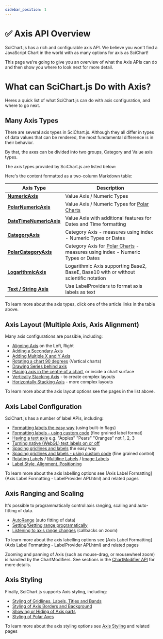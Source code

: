 ```yaml
---
sidebar_position: 1
---
```


# ✅ Axis API Overview

SciChart.js has a rich and configurable axis API. We believe you won't find a JavaScript Chart in the world with as many options for axis as SciChart!

This page we're going to give you an overview of what the Axis APIs can do and then show you where to look next for more detail.

What can SciChart.js Do with Axis?
==================================

Heres a quick list of what SciChart.js can do with axis configuration, and where to go next.

<ChartFromSciChartDemo src="https://demo.scichart.com/iframe/javascript-chart-axis-layout-options" title="Axis Layout Options" description="showing a variety of axis configurations in SciChart.js." />

Many Axis Types
-------------------

There are several axis types in SciChart.js. Although they all differ in types of data values that can be rendered, the most fundamental difference is in their behavior.

By that, the axes can be divided into two groups, Category and Value axis types.

The axis types provided by SciChart.js are listed below:

Here's the content formatted as a two-column Markdown table:

| Axis Type | Description |
|-----------|-------------|
| **[NumericAxis](/docs/2d-charts/axis-api/axis-types/numeric-axis/index.md)** | Value Axis / Numeric Types |
| **[PolarNumericAxis](/docs/2d-charts/axis-api/axis-types/polar-numeric-axis/index.mdx)** | Value Axis / Numeric Types for [Polar Charts](/docs/2d-charts/surface/scichart-polar-surface-type/index.md) |
| **[DateTimeNumericAxis](/docs/2d-charts/axis-api/axis-types/date-time-numeric-axis/index.md)** | Value Axis with additional features for Dates and Time formatting |
| **[CategoryAxis](/docs/2d-charts/axis-api/axis-types/category-axis/index.md)** | Category Axis - measures using index - Numeric Types or Dates |
| **[PolarCategoryAxis](/docs/2d-charts/axis-api/axis-types/polar-category-axis/index.mdx)** | Category Axis for [Polar Charts](/docs/2d-charts/surface/scichart-polar-surface-type/index.md) - measures using index - Numeric Types or Dates |
| **[LogarithmicAxis](/docs/2d-charts/axis-api/axis-types/logarithmic-axis/index.md)** | Logarithmic Axis supporting Base2, BaseE, Base10 with or without scientific notation |
| **[Text / String Axis](/docs/2d-charts/axis-api/axis-types/text-string-axis/index.md)** | Use LabelProviders to format axis labels as text |

<ChartFromSciChartDemo src="https://demo.scichart.com/iframe/javascript-axis-types" title="Axis Types" description="" />

To learn more about the axis types, click one of the article links in the table above.

Axis Layout (Multiple Axis, Axis Alignment)
-----------------------------------------------

Many axis configurations are possible, including:

*   [Aligning Axis](/docs/2d-charts/axis-api/multi-axis-and-layout/secondary-and-multiple-axis-overview/index.md) on the Left, Right
*   [Adding a Secondary Axis](/docs/get-started/tutorials-js-npm-webpack/tutorial-08-adding-multiple-axis/index.md)
*   [Adding Multiple X and Y Axis](/docs/get-started/tutorials-js-npm-webpack/tutorial-08-adding-multiple-axis/index.md)
*   [Rotating a chart 90 degrees](/docs/2d-charts/axis-api/multi-axis-and-layout/vertical-charts-rotate-transpose-axis/index.md) (Vertical charts)
*   [Drawing Series behind axis](/docs/2d-charts/axis-api/multi-axis-and-layout/inner-axis-layout/index.md)
*   [Placing axis in the centre of a chart](/docs/2d-charts/axis-api/multi-axis-and-layout/inner-axis-layout/index.md), or inside a chart surface
*   [Vertically Stacking Axis](/docs/2d-charts/axis-api/multi-axis-and-layout/vertically-stacked-axis-layout/index.md) - to create complex layouts
*   [Horizontally Stacking Axis](/docs/2d-charts/axis-api/multi-axis-and-layout/horizontally-stacked-axis-layout/index.md) - more complex layouts

<ChartFromSciChartDemo src="https://demo.scichart.com/iframe/javascript-chart-with-multiple-x-axis" title="Multiple X Axis" description="" />

To learn more about the axis layout options see the pages in the list above.

Axis Label Configuration
----------------------------

SciChart.js has a number of label APIs, including:

*   [Formatting labels the easy way](/docs/2d-charts/axis-api/axis-labels/label-provider-api-overview/index.md) (using built-in flags)
*   [Formatting labels - using custom code](/docs/2d-charts/axis-api/axis-labels/label-provider-api-overview/index.md) (fine grained label format)
*   [Having a text axis](/docs/2d-charts/axis-api/axis-types/text-string-axis/index.md) e.g. "Apples" "Pears" "Oranges" not 1, 2, 3
*   [Turning native (WebGL) text labels on or off](/docs/2d-charts/axis-api/axis-labels/performance-considerations-native-text-axis-abels/index.md)
*   [Spacing gridlines and labels](/docs/2d-charts/axis-api/axis-tick-label-interval/gridline-and-label-spacing-interval/index.md) the easy way
*   [Spacing gridlines and labels - using custom code](/docs/2d-charts/axis-api/axis-tick-label-interval/tick-provider-api/index.md) (fine grained control)
*   [Rotating Labels](/docs/2d-charts/axis-api/axis-labels/rotating-axis-labels/index.md) / [Multiline Labels](/docs/2d-charts/axis-api/axis-labels/text-and-multi-line-labels/index.md) / [Image Labels](/docs/2d-charts/axis-api/axis-labels/image-labels/index.md)
*   [Label Style, Alignment, Positioning](/docs/2d-charts/axis-api/axis-labels/label-style-alignment-and-positioning/index.md)

<ChartFromSciChartDemo src="https://demo.scichart.com/iframe/javascript-multiline-labels" title="Multiline Axis Labels" description="" />

To learn more about the axis labelling options see [Axis Label Formatting](Axis Label Formatting - LabelProvider API.html) and related pages

Axis Ranging and Scaling
----------------------------

It's possible to programmatically control axis ranging, scaling and auto-fitting of data.

*   [AutoRange](/docs/2d-charts/axis-api/ranging-scaling/auto-range/index.md) (auto fitting of data)
*   [Setting/Getting range programatically](/docs/2d-charts/axis-api/ranging-scaling/set-range-zoom-to-fit/index.md)
*   [Listening to axis range changes](/docs/2d-charts/axis-api/ranging-scaling/listen-to-visible-range-changes/index.md) (callbacks on zoom)

<ChartFromSciChartDemo src="https://demo.scichart.com/iframe/zoom-pan-multiple-modifiers" title="Multiple zoom, pan behaviours" description="" />

To learn more about the axis labelling options see [Axis Label Formatting](Axis Label Formatting - LabelProvider API.html) and related pages

Zooming and panning of Axis (such as mouse-drag, or mousewheel zoom) is handled by the ChartModifiers. See sections in the [ChartModifier API](/docs/2d-charts/chart-modifier-api/zooming-and-panning/zoom-pan-modifier/README.md) for more details.

Axis Styling
----------------

Finally, SciChart.js supports Axis styling, including:

*   [Styling of Gridlines, Labels, Titles and Bands](/docs/2d-charts/axis-api/axis-styling/title-labels-gridlines-axis-band-style/index.md)
*   [Styling of Axis Borders and Background](/docs/2d-charts/axis-api/axis-styling/axis-borders-and-background/index.md)
*   [Showing or Hiding of Axis parts](/docs/2d-charts/axis-api/axis-styling/visibility-of-axis-elements/index.md)
*   [Styling of Polar Axes](/docs/2d-charts/axis-api/axis-styling/polar-axis-styling/index.md)

<ChartFromSciChartDemo src="https://demo.scichart.com/iframe/chart-styling-theming-in-code" title="Chart with custom style applied in code" description="" />

To learn more about the axis styling options see [Axis Styling](/docs/2d-charts/axis-api/axis-styling/title-labels-gridlines-axis-band-style/index.md) and related pages
